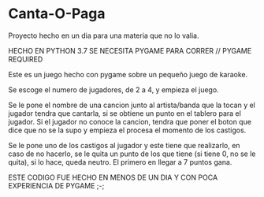 # Canta-O-Paga
Proyecto hecho en un dia para una materia que no lo valia.

HECHO EN PYTHON 3.7
SE NECESITA PYGAME PARA CORRER // PYGAME REQUIRED

Este es un juego hecho con pygame sobre un pequeño juego de karaoke.

Se escoge el numero de jugadores, de 2 a 4, y empieza el juego.

Se le pone el nombre de una cancion junto al artista/banda que la tocan y
el jugador tendra que cantarla, si se obtiene un punto en el tablero para el jugador.
Si el jugador no conoce la cancion, tendra que poner el boton que dice que no se la supo
y empieza el procesa el momento de los castigos.


Se le pone uno de los castigos al jugador y este tiene que realizarlo, en caso de no hacerlo,
se le quita un punto de los que tiene (si tiene 0, no se le quita), si lo hace, queda neutro.
El primero en llegar a 7 puntos gana.

ESTE CODIGO FUE HECHO EN MENOS DE UN DIA Y CON POCA EXPERIENCIA DE PYGAME ;-;
